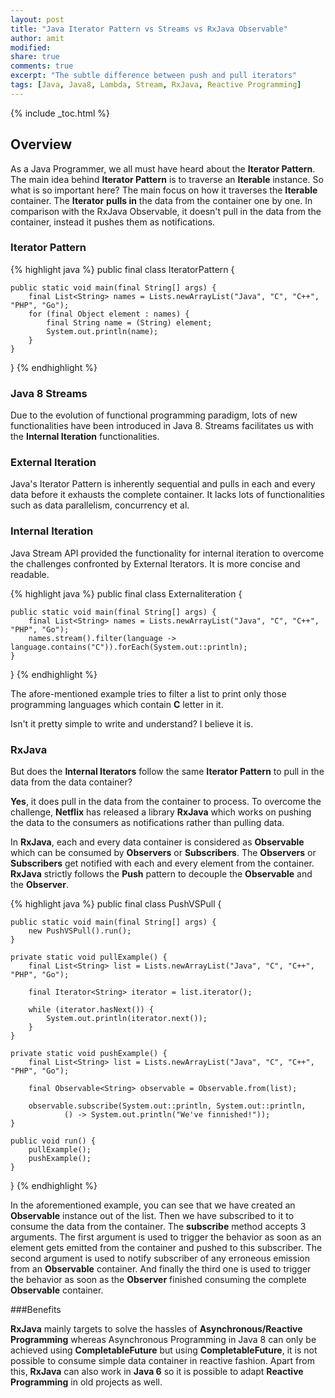 ```yaml
---
layout: post
title: "Java Iterator Pattern vs Streams vs RxJava Observable"
author: amit
modified:
share: true
comments: true
excerpt: "The subtle difference between push and pull iterators"
tags: [Java, Java8, Lambda, Stream, RxJava, Reactive Programming]
---
```


{% include _toc.html %}

## Overview

As a Java Programmer, we all must have heard about the **Iterator Pattern**. The main idea behind **Iterator Pattern** is to traverse an **Iterable** instance. So what is so important here? The main focus on how it traverses the **Iterable** container. The **Iterator** **pulls in** the data from the container one by one. In comparison with the RxJava Observable, it doesn't pull in the data from the container, instead it pushes them as notifications.

### Iterator Pattern

{% highlight java %}
public final class IteratorPattern {

	public static void main(final String[] args) {
		final List<String> names = Lists.newArrayList("Java", "C", "C++", "PHP", "Go");
		for (final Object element : names) {
			final String name = (String) element;
			System.out.println(name);
		}
	}

}
{% endhighlight %}

### Java 8 Streams

Due to the evolution of functional programming paradigm, lots of new functionalities have been introduced in Java 8. Streams facilitates us with the **Internal Iteration** functionalities.

### External Iteration

Java's Iterator Pattern is inherently sequential and pulls in each and every data before it exhausts the complete container. It lacks lots of functionalities such as data parallelism, concurrency et al.

### Internal Iteration

Java Stream API provided the functionality for internal iteration to overcome the challenges confronted by External Iterators. It is more concise and readable.

{% highlight java %}
public final class Externaliteration {

	public static void main(final String[] args) {
		final List<String> names = Lists.newArrayList("Java", "C", "C++", "PHP", "Go");
		names.stream().filter(language -> language.contains("C")).forEach(System.out::println);
	}

}
{% endhighlight %}

The afore-mentioned example tries to filter a list to print only those programming languages which contain **C** letter in it.

Isn't it pretty simple to write and understand? I believe it is.

### RxJava

But does the **Internal Iterators** follow the same **Iterator Pattern** to pull in the data from the data container?

**Yes**, it does pull in the data from the container to process. To overcome the challenge, **Netflix** has released a library **RxJava** which works on pushing the data to the consumers as notifications rather than pulling data.

In **RxJava**, each and every data container is considered as **Observable** which can be consumed by **Observers** or **Subscribers**. The **Observers** or **Subscribers** get notified with each and every element from the container. **RxJava** strictly follows the **Push** pattern to decouple the **Observable** and the **Observer**.

{% highlight java %}
public final class PushVSPull {

	public static void main(final String[] args) {
		new PushVSPull().run();
	}

	private static void pullExample() {
		final List<String> list = Lists.newArrayList("Java", "C", "C++", "PHP", "Go");

		final Iterator<String> iterator = list.iterator();

		while (iterator.hasNext()) {
			System.out.println(iterator.next());
		}
	}

	private static void pushExample() {
		final List<String> list = Lists.newArrayList("Java", "C", "C++", "PHP", "Go");

		final Observable<String> observable = Observable.from(list);

		observable.subscribe(System.out::println, System.out::println,
				() -> System.out.println("We've finnished!"));
	}

	public void run() {
		pullExample();
		pushExample();
	}
}
{% endhighlight %}

In the aforementioned example, you can see that we have created an **Observable** instance out of the list. Then we have subscribed to it to consume the data from the container. The **subscribe** method accepts 3 arguments. The first argument is used to trigger the behavior as soon as an element gets emitted from the container and pushed to this subscriber. The second argument is used to notify subscriber of any erroneous emission from an **Observable** container. And finally the third one is used to trigger the behavior as soon as the **Observer** finished consuming the complete **Observable** container.

###Benefits

**RxJava** mainly targets to solve the hassles of **Asynchronous/Reactive Programming** whereas Asynchronous Programming in Java 8 can only be achieved using **CompletableFuture** but using **CompletableFuture**, it is not possible to consume simple data container in reactive fashion. Apart from this, **RxJava** can also work in **Java 6** so it is possible to adapt **Reactive Programming** in old projects as well.
